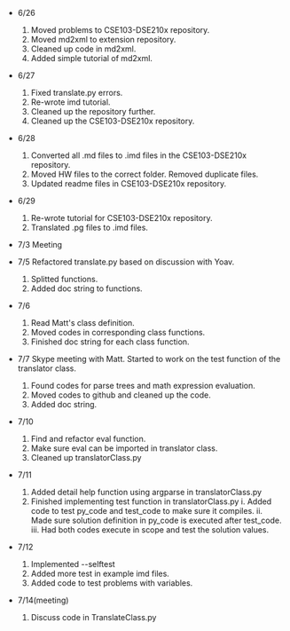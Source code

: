 * 6/26
  1. Moved problems to CSE103-DSE210x repository.
  2. Moved md2xml to extension repository.
  3. Cleaned up code in md2xml.
  4. Added simple tutorial of md2xml.

* 6/27
  1. Fixed translate.py errors.
  2. Re-wrote imd tutorial.
  3. Cleaned up the repository further.
  4. Cleaned up the CSE103-DSE210x repository.

* 6/28
  1. Converted all .md files to .imd files in the CSE103-DSE210x repository.
  2. Moved HW files to the correct folder. Removed duplicate files.
  3. Updated readme files in CSE103-DSE210x repository.

* 6/29
  1. Re-wrote tutorial for CSE103-DSE210x repository.
  2. Translated .pg files to .imd files.

* 7/3
  Meeting

* 7/5
  Refactored translate.py based on discussion with Yoav.
  1. Splitted functions.
  2. Added doc string to functions.

* 7/6
  1. Read Matt's class definition.
  2. Moved codes in corresponding class functions.
  3. Finished doc string for each class function.

* 7/7
  Skype meeting with Matt.
  Started to work on the test function of the translator class.
  1. Found codes for parse trees and math expression evaluation.
  2. Moved codes to github and cleaned up the code.
  3. Added doc string.

* 7/10
  1. Find and refactor eval function.
  2. Make sure eval can be imported in translator class.
  3. Cleaned up translatorClass.py

* 7/11
  1. Added detail help function using argparse in translatorClass.py
  2. Finished implementing test function in translatorClass.py
    i. Added code to test py_code and test_code to make sure it compiles.
    ii. Made sure solution definition in py_code is executed after test_code.
    iii. Had both codes execute in scope and test the solution values.

* 7/12
  1. Implemented --selftest
  2. Added more test in example imd files.
  3. Added code to test problems with variables.

* 7/14(meeting)
  1. Discuss code in TranslateClass.py

